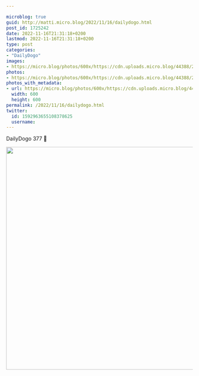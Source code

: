 ```yaml
---

microblog: true
guid: http://matti.micro.blog/2022/11/16/dailydogo.html
post_id: 1725242
date: 2022-11-16T21:31:18+0200
lastmod: 2022-11-16T21:31:18+0200
type: post
categories:
- "DailyDogo"
images:
- https://micro.blog/photos/600x/https://cdn.uploads.micro.blog/44388/2022/adedd5ba6c.jpg
photos:
- https://micro.blog/photos/600x/https://cdn.uploads.micro.blog/44388/2022/adedd5ba6c.jpg
photos_with_metadata:
- url: https://micro.blog/photos/600x/https://cdn.uploads.micro.blog/44388/2022/adedd5ba6c.jpg
  width: 600
  height: 600
permalink: /2022/11/16/dailydogo.html
twitter:
  id: 1592963655108378625
  username:
---
```

DailyDogo 377 🐶

<img src="https://micro.blog/photos/600x/https://blog.martin-haehnel.de/uploads/2022/adedd5ba6c.jpg" width="600" height="600" alt="" />
